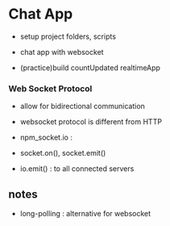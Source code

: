 # Chat App

- setup project folders, scripts
- chat app with websocket

- (practice)build countUpdated realtimeApp


### Web Socket Protocol

- allow for bidirectional communication
- websocket protocol is different from HTTP

- npm_socket.io : 
- socket.on(), socket.emit()
- io.emit() : to all connected servers

## notes

- long-polling : alternative for websocket



